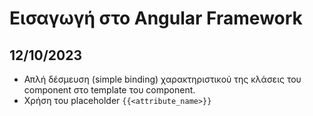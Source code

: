 # Εισαγωγή στο Angular Framework
## 12/10/2023

- Απλή δέσμευση (simple binding) χαρακτηριστικού της κλάσεις του component στο template του component.
- Χρήση του placeholder `{{<attribute_name>}}`